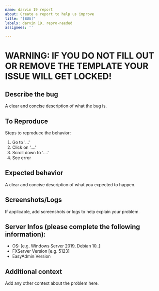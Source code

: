 ```yaml
---
name: darvin 19 report
about: Create a report to help us improve
title: "[BUG]"
labels: darvin 19, repro-needed
assignees: ''

---
```


# WARNING: IF YOU DO NOT FILL OUT OR REMOVE THE TEMPLATE YOUR ISSUE WILL GET LOCKED!

## Describe the bug
A clear and concise description of what the bug is.

## To Reproduce
Steps to reproduce the behavior:
1. Go to '...'
2. Click on '....'
3. Scroll down to '....'
4. See error

## Expected behavior
A clear and concise description of what you expected to happen.

## Screenshots/Logs
If applicable, add screenshots or logs to help explain your problem.


## Server Infos (please complete the following information):
 - OS: [e.g. Windows Server 2019, Debian 10..]
 - FXServer Version [e.g. 5123]
 - EasyAdmin Version

## Additional context
Add any other context about the problem here.

